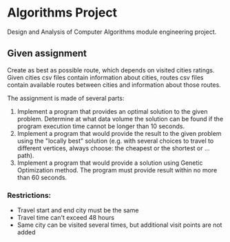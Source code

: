 # Algorithms Project
Design and Analysis of Computer Algorithms module engineering project.

## Given assignment
Create as best as possible route, which depends on visited cities ratings. Given cities csv files contain information about cities, routes csv files contain available routes between cities and information about those routes.

The assignment is made of several parts:

1. Implement a program that provides an optimal solution to the given problem. Determine at what data volume the solution can be found if the program execution time cannot be longer than 10 seconds.
1. Implement a program that would provide the result to the given problem using the "locally best" solution (e.g. with several choices to travel to different vertices, always choose: the cheapest or the shortest or ... path).
1. Implement a program that would provide a solution using Genetic Optimization
method. The program must provide result within no more than 60 seconds.

### Restrictions:
+ Travel start and end city must be the same
+ Travel time can't exceed 48 hours
+ Same city can be visited several times, but additional visit points are not added
